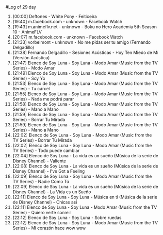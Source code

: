 #Log of 29 day

1. [00:00] Deftones - White Pony - Feiticeira
1. [19:40] m.facebook.com - unknown - Facebook Watch
1. [19:43] m.animeflv.net - unknown - Boku no Hero Academia 5th Season 10 - AnimeFLV
1. [20:07] m.facebook.com - unknown - Facebook Watch
1. [21:33] vorbelmont - unknown - No me pidas ser tu amigo (Fernando Delgadillo)
1. [21:38] Fernando Delgadillo - Sesiones Acústicas - Hoy Ten Miedo de Mí (Versión Acústica)
1. [21:47] Elenco de Soy Luna - Soy Luna - Modo Amar (Music from the TV Series) - Modo Amar
1. [21:49] Elenco de Soy Luna - Soy Luna - Modo Amar (Music from the TV Series) - Soy Yo
1. [21:53] Elenco de Soy Luna - Soy Luna - Modo Amar (Music from the TV Series) - Tu cárcel
1. [21:55] Elenco de Soy Luna - Soy Luna - Modo Amar (Music from the TV Series) - Nada me podrá parar
1. [21:58] Elenco de Soy Luna - Soy Luna - Modo Amar (Music from the TV Series) - Mano a Mano
1. [21:59] Elenco de Soy Luna - Soy Luna - Modo Amar (Music from the TV Series) - Borrar Tu Mirada
1. [21:59] Elenco de Soy Luna - Soy Luna - Modo Amar (Music from the TV Series) - Mano a Mano
1. [22:02] Elenco de Soy Luna - Soy Luna - Modo Amar (Music from the TV Series) - Borrar Tu Mirada
1. [22:02] Elenco de Soy Luna - Soy Luna - Modo Amar (Music from the TV Series) - Todo puede cambiar
1. [22:04] Elenco de Soy Luna - La vida es un sueño (Música de la serie de Disney Channel) - Valiente
1. [22:08] Elenco de Soy Luna - La vida es un sueño (Música de la serie de Disney Channel) - I've Got a Feeling
1. [22:09] Elenco de Soy Luna - Soy Luna - Modo Amar (Music from the TV Series) - Nadie Como Tú
1. [22:09] Elenco de Soy Luna - La vida es un sueño (Música de la serie de Disney Channel) - La Vida es un Sueño
1. [22:11] Elenco de Soy Luna - Soy Luna - Música en ti (Música de la serie de Disney Channel) - Chicas así
1. [22:11] Elenco de Soy Luna - Soy Luna - Modo Amar (Music from the TV Series) - Quiero verte sonreir
1. [22:12] Elenco de Soy Luna - Soy Luna - Sobre ruedas
1. [22:12] Elenco de Soy Luna - Soy Luna - Modo Amar (Music from the TV Series) - Mi corazón hace wow wow
